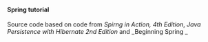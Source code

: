 #### Spring tutorial
Source code based on code from _Spirng in Action, 4th Edition_, _Java Persistence with Hibernate 2nd Edition_ and _Beginning Spring  _
